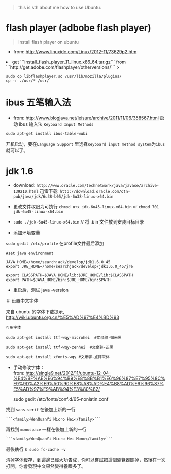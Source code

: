 > this is sth about me how to use Ubuntu.

# flash player (adbobe flash player)

> install flash player on ubuntu

- from:  http://www.linuxidc.com/Linux/2012-11/73629p2.htm

<li> get ```install_flash_player_11_linux.x86_64.tar.gz```
  from ```http://get.adobe.com/flashplayer/otherversions/```
>
	
	sudo cp libflashplayer.so /usr/lib/mozilla/plugins/
	cp -r ./usr/* /usr/



# ibus 五笔输入法
- from: http://www.blogjava.net/leisure/archive/2011/11/06/358567.html
启动 ibus 输入法 ```Keyboard Input Methods```

```sudo apt-get install ibus-table-wubi```

>
开机启动，要在```Language Support```
里选择```Keyboard input method system```为```ibus```就可以了。




# jdk 1.6
- download:  ```http://www.oracle.com/technetwork/java/javase/archive-139210.html```
迅雷下载: ```http://download.oracle.com/otn-pub/java/jdk/6u38-b05/jdk-6u38-linux-x64.bin```

- 更改文件权限为可执行 ```chmod u+x jdk-6u45-linux-x64.bin``` or
```chmod 701 jdk-6u45-linux-x64.bin```


- ```sudo ./jdk-6u45-linux-x64.bin```  // 将 .bin 文件放到安装目标目录


- 添加环境变量

```sudo gedit /etc/profile```  在profile文件最后添加

	#set java environment
	
	JAVA_HOME=/home/searchjack/develop/jdk1.6.0_45
	export JRE_HOME=/home/searchjack/develop/jdk1.6.0_45/jre
	
	export CLASSPATH=$JAVA_HOME/lib:$JRE_HOME/lib:$CLASSPATH
	export PATH=$JAVA_HOME/bin:$JRE_HOME/bin:$PATH


- 重启后，测试  java -version



＃ 设置中文字体

来自 ubuntu 的字体下载提示, http://wiki.ubuntu.org.cn/%E5%AD%97%E4%BD%93

```可用字体```

	sudo apt-get install ttf-wqy-microhei  #文泉驿-微米黑
	
	sudo apt-get install ttf-wqy-zenhei  #文泉驿-正黑
	
	sudo apt-get install xfonts-wqy #文泉驿-点阵宋体

- 手动修改字体：  
from:  http://single9.net/2012/11/ubuntu-12-04-%E4%BF%AE%E6%94%B9%E8%8B%B1%E6%96%87%E7%95%8C%E9%9D%A2%E9%A0%90%E8%A8%AD%E4%B8%AD%E6%96%87%E5%AD%97%E9%AB%94%E3%80%82/

	sudo gedit /etc/fonts/conf.d/65-nonlatin.conf
	
找到 ```sans-serif``` 在<prefer>後加上新的一行

	```<family>WenQuanYi Micro Hei</family>```

再找到 ```monospace``` 一樣在<prefer>後加上新的一行

	```<family>WenQuanYi Micro Hei Mono</family>```

最後執行 ```$ sudo fc-cache -v```

清掉字体缓存，到這邊已經大功告成，你可以嘗試把這個瀏覽器關掉，然後在一次打開，你會發現中文果然變得養眼多了。
